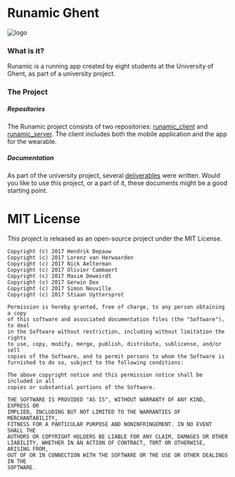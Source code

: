 # Runamic Ghent
![logo](https://github.com/simonneuville/runamic_client/blob/master/RunamicGhent/mobile/src/main/res/mipmap-xxxhdpi/ic_launcher.png)
### What is it?
Runamic is a running app created by eight students at the University of Ghent, as part of a university project.

### The Project
##### Repositories
The Runamic project consists of two repositories: [runamic_client](https://github.com/simonneuville/runamic_client) and [runamic_server](https://github.com/simonneuville/runamic_server). The client includes both the mobile application and the app for the wearable.

##### Documentation
As part of the university project, several [deliverables](https://github.com/simonneuville/runamic_client/tree/master/Deliverables) were written. Would you like to use this project, or a part of it, these documents might be a good starting point.


# MIT License
This project is released as an open-source project under the MIT License.

```
Copyright (c) 2017 Hendrik Depauw
Copyright (c) 2017 Lorenz van Herwaarden
Copyright (c) 2017 Nick Aelterman
Copyright (c) 2017 Olivier Cammaert
Copyright (c) 2017 Maxim Deweirdt
Copyright (c) 2017 Gerwin Dox
Copyright (c) 2017 Simon Neuville
Copyright (c) 2017 Stiaan Uyttersprot

Permission is hereby granted, free of charge, to any person obtaining a copy
of this software and associated documentation files (the "Software"), to deal
in the Software without restriction, including without limitation the rights
to use, copy, modify, merge, publish, distribute, sublicense, and/or sell
copies of the Software, and to permit persons to whom the Software is
furnished to do so, subject to the following conditions:

The above copyright notice and this permission notice shall be included in all
copies or substantial portions of the Software.

THE SOFTWARE IS PROVIDED "AS IS", WITHOUT WARRANTY OF ANY KIND, EXPRESS OR
IMPLIED, INCLUDING BUT NOT LIMITED TO THE WARRANTIES OF MERCHANTABILITY,
FITNESS FOR A PARTICULAR PURPOSE AND NONINFRINGEMENT. IN NO EVENT SHALL THE
AUTHORS OR COPYRIGHT HOLDERS BE LIABLE FOR ANY CLAIM, DAMAGES OR OTHER
LIABILITY, WHETHER IN AN ACTION OF CONTRACT, TORT OR OTHERWISE, ARISING FROM,
OUT OF OR IN CONNECTION WITH THE SOFTWARE OR THE USE OR OTHER DEALINGS IN THE
SOFTWARE.
```

